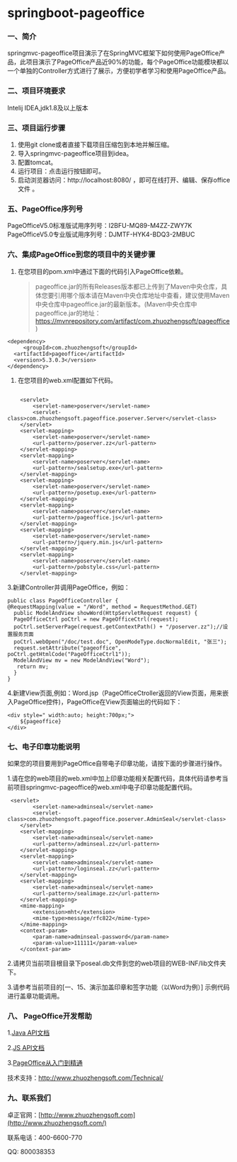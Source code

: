 # springboot-pageoffice

### 一、简介

 springmvc-pageoffice项目演示了在SpringMVC框架下如何使用PageOffice产品，此项目演示了PageOffice产品近90%的功能，每个PageOffice功能模块都以一个单独的Controller方式进行了展示，方便初学者学习和使用PageOffice产品。

### 二、项目环境要求

 Intelij IDEA,jdk1.8及以上版本

### 三、项目运行步骤

1. 使用git clone或者直接下载项目压缩包到本地并解压缩。
2. 导入springmvc-pageoffice项目到idea。
3. 配置tomcat。
4. 运行项目：点击运行按钮即可。
5. 启动浏览器访问：http://localhost:8080/ ，即可在线打开、编辑、保存office文件 。

### 五、PageOffice序列号

 PageOfficeV5.0标准版试用序列号：I2BFU-MQ89-M4ZZ-ZWY7K
​ PageOfficeV5.0专业版试用序列号：DJMTF-HYK4-BDQ3-2MBUC

### 六、集成PageOffice到您的项目中的关键步骤

1. 在您项目的pom.xml中通过下面的代码引入PageOffice依赖。

   > pageoffice.jar的所有Releases版本都已上传到了Maven中央仓库，具体您要引用哪个版本请在Maven中央仓库地址中查看，建议使用Maven中央仓库中pageoffice.jar的最新版本。(Maven中央仓库中pageoffice.jar的地址：https://mvnrepository.com/artifact/com.zhuozhengsoft/pageoffice)

```
<dependency>
     <groupId>com.zhuozhengsoft</groupId>   
  <artifactId>pageoffice</artifactId>   
  <version>5.3.0.3</version>
</dependency>
```

1. 在您项目的web.xml配置如下代码。

```

    <servlet>
        <servlet-name>poserver</servlet-name>
        <servlet-class>com.zhuozhengsoft.pageoffice.poserver.Server</servlet-class>
    </servlet>
    <servlet-mapping>
        <servlet-name>poserver</servlet-name>
        <url-pattern>/poserver.zz</url-pattern>
    </servlet-mapping>
    <servlet-mapping>
        <servlet-name>poserver</servlet-name>
        <url-pattern>/sealsetup.exe</url-pattern>
    </servlet-mapping>
    <servlet-mapping>
        <servlet-name>poserver</servlet-name>
        <url-pattern>/posetup.exe</url-pattern>
    </servlet-mapping>
    <servlet-mapping>
        <servlet-name>poserver</servlet-name>
        <url-pattern>/pageoffice.js</url-pattern>
    </servlet-mapping>
    <servlet-mapping>
        <servlet-name>poserver</servlet-name>
        <url-pattern>/jquery.min.js</url-pattern>
    </servlet-mapping>
    <servlet-mapping>
        <servlet-name>poserver</servlet-name>
        <url-pattern>/pobstyle.css</url-pattern>
    </servlet-mapping>
```

3.新建Controller并调用PageOffice，例如：

```
public class PageOfficeController {
@RequestMapping(value = "/Word", method = RequestMethod.GET)
  public ModelAndView showWord(HttpServletRequest request) {
  PageOfficeCtrl poCtrl = new PageOfficeCtrl(request);
  poCtrl.setServerPage(request.getContextPath() + "/poserver.zz");//设置服务页面
  poCtrl.webOpen("/doc/test.doc", OpenModeType.docNormalEdit, "张三");
  request.setAttribute("pageoffice", poCtrl.getHtmlCode("PageOfficeCtrl1"));
  ModelAndView mv = new ModelAndView("Word");
   return mv;
  }
}
```

4.新建View页面,例如：Word.jsp（PageOfficeCtroller返回的View页面，用来嵌入PageOffice控件)，PageOffice在View页面输出的代码如下：

```
<div style=" width:auto; height:700px;">
    ${pageoffice}
</div>
```

### 七、电子印章功能说明

 如果您的项目要用到PageOffice自带电子印章功能，请按下面的步骤进行操作。

 1.请在您的web项目的web.xml中加上印章功能相关配置代码，具体代码请参考当前项目springmvc-pageoffice的web.xml中电子印章功能配置代码。

```
 <servlet>
        <servlet-name>adminseal</servlet-name>
        <servlet-class>com.zhuozhengsoft.pageoffice.poserver.AdminSeal</servlet-class>
    </servlet>
    <servlet-mapping>
        <servlet-name>adminseal</servlet-name>
        <url-pattern>/adminseal.zz</url-pattern>
    </servlet-mapping>
    <servlet-mapping>
        <servlet-name>adminseal</servlet-name>
        <url-pattern>/loginseal.zz</url-pattern>
    </servlet-mapping>
    <servlet-mapping>
        <servlet-name>adminseal</servlet-name>
        <url-pattern>/sealimage.zz</url-pattern>
    </servlet-mapping>
    <mime-mapping>
        <extension>mht</extension>
        <mime-type>message/rfc822</mime-type>
    </mime-mapping>
    <context-param>
        <param-name>adminseal-password</param-name>
        <param-value>111111</param-value>
    </context-param>
```

 2.请拷贝当前项目根目录下poseal.db文件到您的web项目的WEB-INF/lib文件夹下。

 3.请参考当前项目的[一、15、演示加盖印章和签字功能（以Word为例）] 示例代码进行盖章功能调用。

### 八、 PageOffice开发帮助

 1.[Java API文档](http://www.zhuozhengsoft.com/help/java3/index.html)

 2.[JS API文档](http://www.zhuozhengsoft.com/help/js3/index.html)

 3.[PageOffice从入门到精通](https://www.kancloud.cn/pageoffice_course_group/pageoffice_course/646953)

 技术支持：http://www.zhuozhengsoft.com/Technical/

### 九、联系我们

 卓正官网：[http://www.zhuozhengsoft.com](http://www.zhuozhengsoft.com/)

 联系电话：400-6600-770

QQ: 800038353